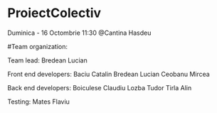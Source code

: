 # ProiectColectiv

Duminica - 16 Octombrie 11:30 @Cantina Hasdeu


#Team organization:

Team lead: Bredean Lucian

Front end developers: Baciu Catalin
                      Bredean Lucian
                      Ceobanu Mircea
                      
Back end developers: Boiculese Claudiu
                     Lozba Tudor
                     Tirla Alin

Testing: Mates Flaviu
